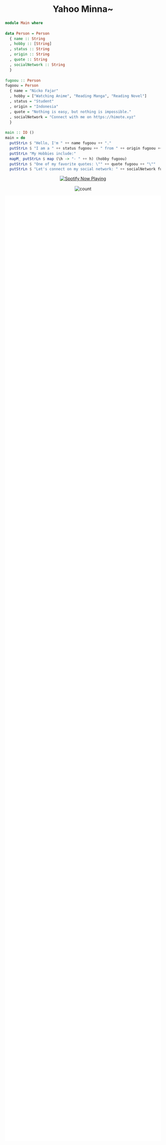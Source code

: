 <h1 align="center">Yahoo Minna~</h1>

```hs
module Main where

data Person = Person
  { name :: String
  , hobby :: [String]
  , status :: String
  , origin :: String
  , quote :: String
  , socialNetwork :: String
  }

fugoou :: Person
fugoou = Person
  { name = "Nicko Fajar"
  , hobby = ["Watching Anime", "Reading Manga", "Reading Novel"]
  , status = "Student"
  , origin = "Indonesia"
  , quote = "Nothing is easy, but nothing is impossible."
  , socialNetwork = "Connect with me on https://himote.xyz"
  }

main :: IO ()
main = do
  putStrLn $ "Hello, I'm " ++ name fugoou ++ "."
  putStrLn $ "I am a " ++ status fugoou ++ " from " ++ origin fugoou ++ "."
  putStrLn "My Hobbies include:"
  mapM_ putStrLn $ map (\h -> "- " ++ h) (hobby fugoou)
  putStrLn $ "One of my favorite quotes: \"" ++ quote fugoou ++ "\""
  putStrLn $ "Let's connect on my social network: " ++ socialNetwork fugoou
```

<p align="center">
  <a href="https://open.spotify.com/user/31jq7g4rf7d3u6guzx5uqzor5qrq?si=aUS6tB5iSpmNcOq2kkJDGA" target="_blank"><img src="https://now-playing-on-spotify.vercel.app/api/spotify" alt="Spotify Now Playing" width="350"/></a>
</p>

<div align="center">
  <img align="center" alt="count" src="https://count.getloli.com/get/@:fugoou?theme=asoul">
</div>

<p align="center">
	<img width="625em" src="./github-metrics.svg" />
